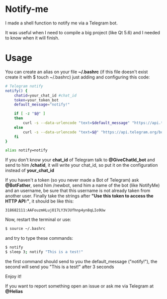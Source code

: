 # Notify-me

I made a shell function to notify me via a Telegram bot.

It was useful when I need to compile a big project (like Qt 5.6) and I needed to know when it will finish.

# Usage

You can create an alias on your file **~/.bashrc** (if this file doesn't exist create it with $ touch ~/.bashrc) just adding and configuring this code:

```bash
# Telegram notify
notify() {
	chatid=your_chat_id #chat_id
	token=your_token_bot
	default_message="notify!"

	if [ -z "$@" ]
	then
		curl -s --data-urlencode "text=$default_message" "https://api.telegram.org/bot$token/sendMessage?chat_id=$chatid" > /dev/null
	else
		curl -s --data-urlencode "text=$@" "https://api.telegram.org/bot$token/sendMessage?chat_id=$chatid" > /dev/null
	fi
}

alias notify=notify
```

If you don't know your **chat_id** of Telegram talk to **@GiveChatId_bot** and send to him **/chatid**, it will write your chat_id, so put it on the configuration instead of **your_chat_id**

If you haven't a token (so you never made a Bot of Telegram) ask **@BotFather**, send him /newbot, send him a name of the bot (like NotifyMe) and an username, be sure that this username is not already taken from another user. Finally take the strings after **"Use this token to access the HTTP API:"**, it should be like this:

```
318682111:AAFouzmHLujO17LY3VJUfhnp4yn8qLIo9Uw
```

Now, restart the terminal or use:

```bash
$ source ~/.bashrc
```

and try to type these commands:

```bash
$ notify
$ sleep 3; notify "This is a test!"
```

the first command should send to you the default_message ("notify!"), the second will send you "This is a test!" after 3 seconds

Enjoy it!

If you want to report something open an issue or ask me via Telegram at **@Helias**
